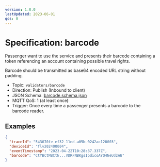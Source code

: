 ```yaml
---
version: 1.0.0
lastUpdated: 2023-06-01
qos: 0
---
```


# Specification: barcode

Passenger want to use the service and presents their barcode containing a token
referencing an account containing possible travel rights.

Barcode should be transmitted as base64 encoded URL string without padding.

- Topic: `validators/barcode`
- Direction: Publish (Inbound to client)
- JSON Schema: [barcode.schema.json](./barcode.schema.json)
- MQTT QoS: 1 (at least once)
- Trigger: Once every time a passenger presents a barcode to the barcode reader.

## Examples

```json
{
  "traceId": "543070fe-ef32-11ed-a05b-0242ac120003",
  "deviceId": "flv202400004",
  "eventTimestamp": "2023-04-22T10:28:37.337Z",
  "barcode": "CtYBCtMBCtN...VDRFNBKgsIpdicoAYQ4NeUdzAB"
}
```
